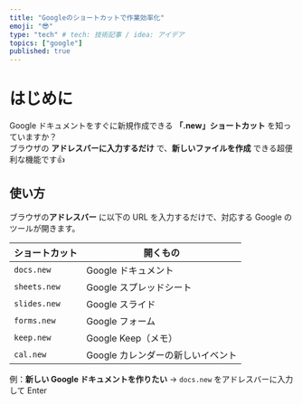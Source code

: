```yaml
---
title: "Googleのショートカットで作業効率化"
emoji: "😎"
type: "tech" # tech: 技術記事 / idea: アイデア
topics: ["google"]
published: true
---
```


# はじめに

Google ドキュメントをすぐに新規作成できる **「.new」ショートカット** を知っていますか？  
ブラウザの **アドレスバーに入力するだけ** で、**新しいファイルを作成** できる超便利な機能です👍

## 使い方

ブラウザの**アドレスバー** に以下の URL を入力するだけで、対応する Google のツールが開きます。  


| ショートカット | 開くもの |
|--------------|---------|
| `docs.new` | Google ドキュメント |
| `sheets.new` | Google スプレッドシート |
| `slides.new` | Google スライド |
| `forms.new` | Google フォーム |
| `keep.new` | Google Keep（メモ） |
| `cal.new` | Google カレンダーの新しいイベント |

例：**新しい Google ドキュメントを作りたい** → `docs.new` をアドレスバーに入力して Enter

